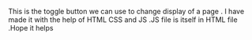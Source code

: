 This is the toggle button we can use to change display of a page . I have made it with the help of HTML CSS and JS .JS file is itself in HTML file .Hope it helps
